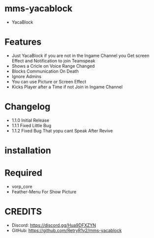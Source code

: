 # mms-yacablock

- YacaBlock 

# Features
 
- Just YacaBlock if you are not in the Ingame Channel you Get screen Effect and Notification to join Teamspeak
- Shows a Cricle on Voice Range Changed
- Blocks Communication On Death
- Ignore Admins
- You can use Picture or Screen Effect
- Kicks Player after a Time if not Join in Ingame Channel

# Changelog

- 1.1.0 Initial Release
- 1.1.1 Fixed Little Bug
- 1.1.2 Fixed Bug That yopu cant Speak After Revive

# installation 




# Required

- vorp_core
- Feather-Menu For Show Picture

# CREDITS
- Discord: https://discord.gg/Hua9DFXZYN
- GitHub: https://github.com/RetryR1v2/mms-yacablock
